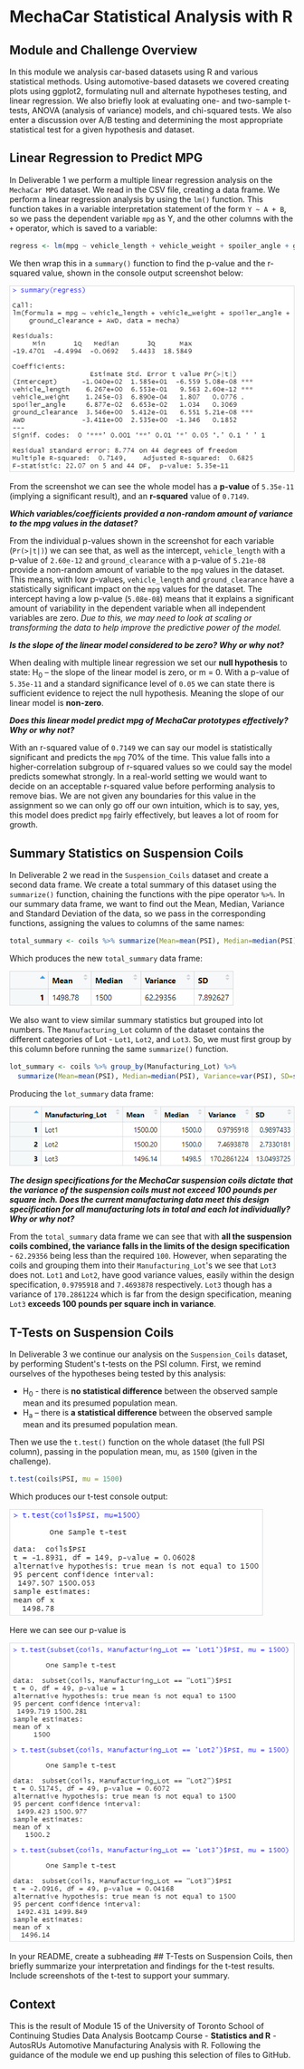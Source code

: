 # MechaCar Statistical Analysis with R

## Module and Challenge Overview

In this module we analysis car-based datasets using R and various statistical methods. Using automotive-based datasets we covered creating plots using ggplot2, formulating null and alternate hypotheses testing, and linear regression. We also briefly look at evaluating one- and two-sample t-tests, ANOVA (analysis of variance) models, and chi-squared tests. We also enter a discussion over A/B testing and determining the most appropriate statistical test for a given hypothesis and dataset.

<!-- Include overview of the challenge here. -->

## Linear Regression to Predict MPG

In Deliverable 1 we perform a multiple linear regression analysis on the `MechaCar MPG` dataset. We read in the CSV file, creating a data frame. We perform a linear regression analysis by using the `lm()` function. This function takes in a variable interpretation statement of the form `Y ~ A + B`, so we pass the dependent variable `mpg` as Y, and the other columns with the `+` operator, which is saved to a variable:

```r
regress <- lm(mpg ~ vehicle_length + vehicle_weight + spoiler_angle + ground_clearance + AWD, data = mecha)
```

We then wrap this in a `summary()` function to find the p-value and the r-squared value, shown in the console output screenshot below:

![Linear Regression to Predict MPG](images/01_d1_linear_regression_to_predict_mpg.png)

From the screenshot we can see the whole model has a **p-value** of `5.35e-11` (implying a significant result), and an **r-squared** value of `0.7149`.

***Which variables/coefficients provided a non-random amount of variance to the mpg values in the dataset?***

From the individual p-values shown in the screenshot for each variable (`Pr(>|t|)`) we can see that, as well as the intercept, `vehicle_length` with a p-value of `2.60e-12` and `ground_clearance` with a p-value of `5.21e-08` provide a non-random amount of variable to the `mpg` values in the dataset. This means, with low p-values, `vehicle_length` and `ground_clearance` have a statistically significant impact on the `mpg` values for the dataset. The intercept having a low p-value (`5.08e-08`) means that it explains a significant amount of variability in the dependent variable when all independent variables are zero. *Due to this, we may need to look at scaling or transforming the data to help improve the predictive power of the model.*

***Is the slope of the linear model considered to be zero? Why or why not?***

When dealing with multiple linear regression we set our **null hypothesis** to state: H<sub>0</sub> – the slope of the linear model is zero, or m = 0. With a p-value of `5.35e-11` and a standard significance level of `0.05` we can state there is sufficient evidence to reject the null hypothesis. Meaning the slope of our linear model is **non-zero**.

***Does this linear model predict mpg of MechaCar prototypes effectively? Why or why not?***

With an r-squared value of `0.7149` we can say our model is statistically significant and predicts the `mpg` 70% of the time. This value falls into a higher-correlation subgroup of r-squared values so we could say the model predicts somewhat strongly. In a real-world setting we would want to decide on an acceptable r-squared value before performing analysis to remove bias. We are not given any boundaries for this value in the assignment so we can only go off our own intuition, which is to say, yes, this model does predict `mpg` fairly effectively, but leaves a lot of room for growth.

## Summary Statistics on Suspension Coils

In Deliverable 2 we read in the `Suspension_Coils` dataset and create a second data frame. We create a total summary of this dataset using the `summarize()` function, chaining the functions with the pipe operator `%>%`. In our summary data frame, we want to find out the Mean, Median, Variance and Standard Deviation of the data, so we pass in the corresponding functions, assigning the values to columns of the same names:

```r
total_summary <- coils %>% summarize(Mean=mean(PSI), Median=median(PSI), Variance=var(PSI), SD=sd(PSI))
```
 Which produces the new `total_summary` data frame:

![Suspension Coils Dataset Total Summary](images/02_d2_total_summary.png)

We also want to view similar summary statistics but grouped into lot numbers. The `Manufacturing_Lot` column of the dataset contains the different categories of Lot - `Lot1`, `Lot2`, and `Lot3`. So, we must first group by this column before running the same `summarize()` function.

```r
lot_summary <- coils %>% group_by(Manufacturing_Lot) %>%
  summarize(Mean=mean(PSI), Median=median(PSI), Variance=var(PSI), SD=sd(PSI))
```

Producing the `lot_summary` data frame:

![Suspension Coils Dataset Group by Lot Number Summary](images/03_d2_lot_summary.png)

***The design specifications for the MechaCar suspension coils dictate that the variance of the suspension coils must not exceed 100 pounds per square inch. Does the current manufacturing data meet this design specification for all manufacturing lots in total and each lot individually? Why or why not?***

From the `total_summary` data frame we can see that with **all the suspension coils combined, the variance falls in the limits of the design specification** - `62.29356` being less than the required `100`. However, when separating the coils and grouping them into their `Manufacturing_Lot`'s we see that `Lot3` does not. `Lot1` and `Lot2`, have good variance values, easily within the design specification, `0.9795918` and `7.4693878` respectively. `Lot3` though has a variance of `170.2861224` which is far from the design specification, meaning `Lot3` **exceeds 100 pounds per square inch in variance**.

## T-Tests on Suspension Coils

In Deliverable 3 we continue our analysis on the `Suspension_Coils` dataset, by performing Student's t-tests on the PSI column. First, we remind ourselves of the hypotheses being tested by this analysis:

- H<sub>0</sub> - there is **no statistical difference** between the observed sample mean and its presumed population mean.
- H<sub>a</sub> – there is **a statistical difference** between the observed sample mean and its presumed population mean.

 Then we use the `t.test()` function on the whole dataset (the full PSI column), passing in the population mean, mu, as `1500` (given in the challenge).

```r
t.test(coils$PSI, mu = 1500)
```

Which produces our t-test console output:

![T-Test on all Coils (PSI)](images/04_d3_test_total.png)

Here we can see our p-value is





![T-Test on Coils Subset by Manufacturing_Lot](images/05_d3_test_lots.png)

<!--
Using your knowledge of R, perform t-tests to determine if all manufacturing lots and each lot individually are statistically different from the population mean of 1,500 pounds per square inch.-->

In your README, create a subheading ## T-Tests on Suspension Coils, then briefly summarize your interpretation and findings for the t-test results. Include screenshots of the t-test to support your summary.


## Context

This is the result of Module 15 of the University of Toronto School of Continuing Studies Data Analysis Bootcamp Course - **Statistics and R** - AutosRUs Automotive Manufacturing Analysis with R. Following the guidance of the module we end up pushing this selection of files to GitHub.
